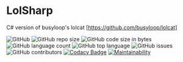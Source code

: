 # LolSharp
C# version of busyloop's lolcat [https://github.com/busyloop/lolcat]

![GitHub](https://img.shields.io/github/license/UltraStudioLTD/LolSharp)
![GitHub repo size](https://img.shields.io/github/repo-size/UltraStudioLTD/LolSharp?logo=github)
![GitHub code size in bytes](https://img.shields.io/github/languages/code-size/UltraStudioLTD/LolSharp?logo=github)
![GitHub language count](https://img.shields.io/github/languages/count/UltraStudioLTD/LolSharp?logo=github)
![GitHub top language](https://img.shields.io/github/languages/top/UltraStudioLTD/LolSharp?logo=github)
![GitHub issues](https://img.shields.io/github/issues/UltraStudioLTD/LolSharp?logo=github)
![GitHub contributors](https://img.shields.io/github/contributors/UltraStudioLTD/LolSharp?logo=github)
[![Codacy Badge](https://api.codacy.com/project/badge/Grade/d57b9046020f4a5d82b07371a12d9f7c)](https://app.codacy.com/gh/UltraStudioLTD/LolSharp?utm_source=github.com&utm_medium=referral&utm_content=UltraStudioLTD/LolSharp&utm_campaign=Badge_Grade_Settings)
[![Maintainability](https://api.codeclimate.com/v1/badges/2a301506c25d5802f6d8/maintainability)](https://codeclimate.com/github/UltraStudioLTD/LolSharp/maintainability)
